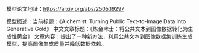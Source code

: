 模型论文地址：https://arxiv.org/abs/2505.19297

模型概述：当前标题：《Alchemist: Turning Public Text-to-Image Data into Generative Gold》
中文文章标题：《炼金术士：将公共文本到图像数据转化为生成性黄金》
文章内容：提出了一种新方法，利用公共文本到图像数据集训练生成模型，提高图像生成质量并降低数据依赖。
